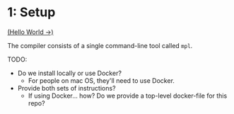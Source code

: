 # 1: Setup

[(Hello World →)](../02-hello/README.md)

The compiler consists of a single command-line tool called `mpl`.

TODO:
  - Do we install locally or use Docker?
    - For people on mac OS, they'll need to use Docker.
  - Provide both sets of instructions?
    - If using Docker... how? Do we provide a top-level docker-file for this
    repo?
